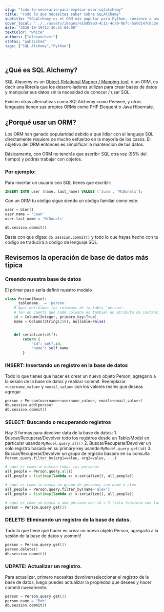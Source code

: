 ```yaml
---
slug: "todo-lo-necesario-para-empezar-usar-sqlalchemy"
title: "Todo lo que necesitas saber sobre SQLAlchemy"
subtitle: "SQLAlchemy es el ORM más popular para Python, comience a usarlo en 8 minutos"
cover_local: "../../assets/images/e16d59ad-4c11-4ca0-8bfc-5a9d147c6c2e.jpeg"
date: "2020-10-19T12:36:31-04:00"
textColor: "white"
authors: ["alesanchezr"]
status: "published"
tags: ["SQL Alchemy","Python"]

---
```


## ¿Qué es SQL Alchemy?

SQL Alquemy es un [Object-Relational Mapper / Mapping-tool](https://en.wikipedia.org/wiki/Object-relational_mapping), o un ORM, es decir una librería que los desarrolladores utilizan para crear bases de datos y manipular sus datos sin la necesidad de conocer / usar SQL.

Existen otras alternativas como SQLAlchemy como Peewee, y otros lenguajes tienen sus propios ORMs como PHP Eloquent o Java Hibernate.

## ¿Porqué usar un ORM?

Los ORM han ganado popularidad debido a que lidiar con el lenguaje SQL directamente requiere de mucho esfuerzo en la mayoría de los casos. El objetivo del ORM entonces es simplificar la mantención de tus datos.

Básicamente, con ORM no tendrás que escribir SQL otra vez (95% del tiempo) y podrás trabajar con objetos.

### Por ejemplo:

Para insertar un usuario con SQL tienes que escribir:

```sql
INSERT INTO user (name, last_name) VALUES ('Juan', 'McDonals');
```

Con un ORM tu código sigue siendo un código familiar como este:

```py
user = User()
user.name = 'Juan'
user.last_name = 'McDonals'

db.session.commit()
```
Basta con que digas: `db.session.commit()` y todo lo que hayas hecho con tu código se traducirá a código de lenguaje SQL.

## Revisemos la operación de base de datos más típica

### Creando nuestra base de datos

El primer paso sería definir nuestro modelo


```py
class Person(Base):
    __tablename__ = 'person'
    # Aquí definimos las columnas de la tabla 'person'.
    # Ten en cuenta que cada columna es también un atributo de instancia de Python normal.
    id = Column(Integer, primary_key=True)
    name = Column(String(250), nullable=False)


    def serialize(self):
        return {
            "id": self.id,
            "name": self.name
        }
  ```

### INSERT: Insertando un registro en la base de datos

Todo lo que tienes que hacer es crear un nuevo objeto Person, agregarlo a la sesión de la base de datos y realizar commit.
Reemplazar `<username_value>` y `<email_value>` con los valores reales que deseas agregar.

```py
person = Person(username=<username_value>, email=<email_value>)
db.session.add(person)
db.session.commit()
  ```

### SELECT: Buscando o recuperando registros

Hay 3 formas para devolver data de la base de datos:
    1. Buscar/Recuperar/Devolver todo los registros desde un Table/Model en particular usando `MyModel.query.all()`
    2. Buscar/Recuperar/Devolver un solo registro basado en su primary key usando `MyModel.query.get(id)`
    3. Buscar/Recuperar/Devolver un grupo de registro basado en su consulta `Person.query.filter_by(arg1=value, arg2=value, ...)`

```py
# aqui es como se buscan todas las personas
all_people = Person.query.all()
all_people = list(map(lambda x: x.serialize(), all_people))

# aqui es como se busca un grupo de personas con name = alex
all_people = Person.query.filter_by(name='alex')
all_people = list(map(lambda x: x.serialize(), all_people))

# aquí es cómo se busca a una persona con id = 3 (solo funciona con las primary key)
person = Person.query.get(3)
```

### DELETE: Eliminando un registro de la base de datos.

Todo lo que tiene que hacer es crear un nuevo objeto Person, agregarlo a la sesión de la base de datos y ¡commit!

```py
person = Person.query.get(3)
person.delete()
db.session.commit()
  ```

### UDPATE: Actualizar un registro.

Para actualizar, primero necesitas devolver/seleccionar el registro de la base de datos, luego puedes actualizar la propiedad que desees y hacer commit nuevamente.
```py
person = Person.query.get(3)
person.name = "Bob"
db.session.commit()
```


